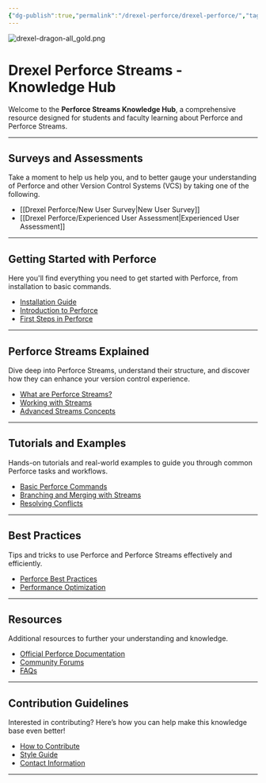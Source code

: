 ```yaml
---
{"dg-publish":true,"permalink":"/drexel-perforce/drexel-perforce/","tags":["gardenEntry"]}
---
```



![drexel-dragon-all_gold.png](/img/user/drexel-dragon-all_gold.png)
# Drexel Perforce Streams - Knowledge Hub

Welcome to the **Perforce Streams Knowledge Hub**, a comprehensive resource designed for students and faculty learning about Perforce and Perforce Streams. 

---
## Surveys and Assessments

Take a moment to help us help you, and to better gauge your understanding of Perforce and other Version Control Systems (VCS) by taking one of the following.

- [[Drexel Perforce/New User Survey\|New User Survey]]
- [[Drexel Perforce/Experienced User Assessment\|Experienced User Assessment]]

---
## Getting Started with Perforce

Here you'll find everything you need to get started with Perforce, from installation to basic commands.

- [Installation Guide](/installation.md)
- [Introduction to Perforce](/basic-concepts.md)
- [First Steps in Perforce](/first-steps.md)

---

## Perforce Streams Explained

Dive deep into Perforce Streams, understand their structure, and discover how they can enhance your version control experience.

- [What are Perforce Streams?](/streams-intro.md)
- [Working with Streams](/working-with-streams.md)
- [Advanced Streams Concepts](/advanced-streams.md)

---

## Tutorials and Examples

Hands-on tutorials and real-world examples to guide you through common Perforce tasks and workflows.

- [Basic Perforce Commands](/basic-commands.md)
- [Branching and Merging with Streams](/branching-merging.md)
- [Resolving Conflicts](/conflict-resolution.md)

---

## Best Practices

Tips and tricks to use Perforce and Perforce Streams effectively and efficiently.

- [Perforce Best Practices](/best-practices.md)
- [Performance Optimization](/performance-optimization.md)

---

## Resources

Additional resources to further your understanding and knowledge.

- [Official Perforce Documentation](https://www.perforce.com/manuals/)
- [Community Forums](https://forums.perforce.com/)
- [FAQs](/faqs.md)

---

## Contribution Guidelines

Interested in contributing? Here’s how you can help make this knowledge base even better!

- [How to Contribute](/contributing.md)
- [Style Guide](/style-guide.md)
- [Contact Information](/contact.md)

---
